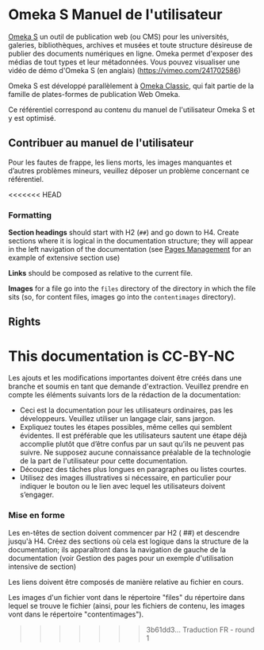 # Omeka S Manuel de l'utilisateur

[Omeka S](https://omeka.org/s/) un outil de publication web (ou CMS) pour les universités, galeries, bibliothèques, archives et musées et toute structure désireuse de publier des documents numériques en ligne. Omeka permet d'exposer des médias de tout types et leur métadonnées. Vous pouvez visualiser une vidéo de démo d'Omeka S (en anglais) (https://vimeo.com/241702586)

Omeka S est développé parallèlement à [Omeka Classic](http://www.omeka.org/), qui fait partie de la famille de plates-formes de publication Web Omeka.

Ce référentiel correspond au contenu du manuel de l'utilisateur Omeka S et y est optimisé.



## Contribuer au manuel de l'utilisateur

Pour les fautes de frappe, les liens morts, les images manquantes et d’autres problèmes mineurs, veuillez déposer un problème concernant ce référentiel.

<<<<<<< HEAD
### Formatting 
**Section headings** should start with H2 (`##`) and go down to H4. Create sections where it is logical in the documentation structure; they will appear in the left navigation of the documentation (see [Pages Management](http://omeka.org/s/docs/user-manual/sites/site_pages/) for an example of extensive section use)
  
**Links** should be composed as relative to the current file. 
 
**Images** for a file go into the `files` directory of the directory in which the file sits (so, for content files, images go into the `contentimages` directory). 

## Rights
This documentation is CC-BY-NC
=======
Les ajouts et les modifications importantes doivent être créés dans une branche et soumis en tant que demande d'extraction. Veuillez prendre en compte les éléments suivants lors de la rédaction de la documentation:

- Ceci est la documentation pour les utilisateurs ordinaires, pas les développeurs. Veuillez utiliser un langage clair, sans jargon.
- Expliquez toutes les étapes possibles, même celles qui semblent évidentes. Il est préférable que les utilisateurs sautent une étape déjà accomplie plutôt que d’être confus par un saut qu’ils ne peuvent pas suivre. Ne supposez aucune connaissance préalable de la technologie de la part de l'utilisateur pour cette documentation.
- Découpez des tâches plus longues en paragraphes ou listes courtes.
- Utilisez des images illustratives si nécessaire, en particulier pour indiquer le bouton ou le lien avec lequel les utilisateurs doivent s’engager.

### Mise en forme
Les en-têtes de section doivent commencer par H2 ( ##) et descendre jusqu'à H4. Créez des sections où cela est logique dans la structure de la documentation; ils apparaîtront dans la navigation de gauche de la documentation (voir Gestion des pages pour un exemple d'utilisation intensive de section)

Les liens doivent être composés de manière relative au fichier en cours.

Les images d'un fichier vont dans le répertoire "files" du répertoire dans lequel se trouve le fichier (ainsi, pour les fichiers de contenu, les images vont dans le répertoire "contentimages").
>>>>>>> 3b61dd3... Traduction FR - round 1
